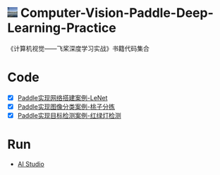 [<img height="23" src="https://github.com/lh9171338/Outline/blob/master/icon.jpg"/>](https://github.com/lh9171338/Outline) Computer-Vision-Paddle-Deep-Learning-Practice
===

《计算机视觉——飞桨深度学习实战》书籍代码集合

# Code
- [x] [Paddle实现网络搭建案例-LeNet](01-LeNet)
- [x] [Paddle实现图像分类案例-桃子分拣](02-Classification)
- [x] [Paddle实现目标检测案例-红绿灯检测](03-Detection)

# Run

- [AI Studio](https://aistudio.baidu.com/projectdetail/6736039)
